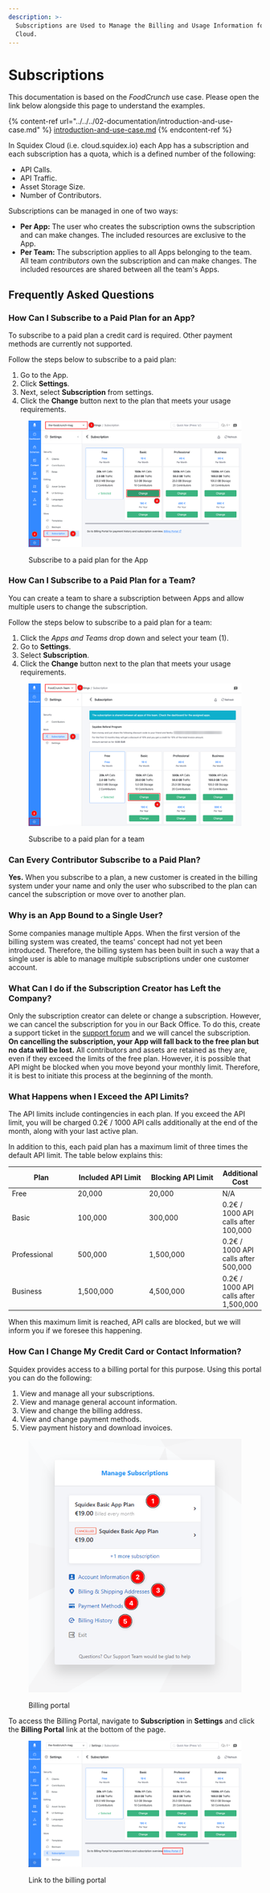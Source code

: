 ```yaml
---
description: >-
  Subscriptions are Used to Manage the Billing and Usage Information for Squidex
  Cloud.
---
```


# Subscriptions

This documentation is based on the _FoodCrunch_ use case. Please open the link below alongside this page to understand the examples.

{% content-ref url="../../../02-documentation/introduction-and-use-case.md" %}
[introduction-and-use-case.md](../../../02-documentation/introduction-and-use-case.md)
{% endcontent-ref %}

In Squidex Cloud (i.e. cloud.squidex.io) each App has a subscription and each subscription has a quota, which is a defined number of the following:

* API Calls.
* API Traffic.
* Asset Storage Size.
* Number of Contributors.

Subscriptions can be managed in one of two ways:

* **Per App:** The user who creates the subscription owns the subscription and can make changes. The included resources are exclusive to the App.
* **Per Team:** The subscription applies to all Apps belonging to the team. All team _contributors_ own the subscription and can make changes. The included resources are shared between all the team's Apps.

## Frequently Asked Questions

### How Can I Subscribe to a Paid Plan for an App?

To subscribe to a paid plan a credit card is required. Other payment methods are currently not supported.

Follow the steps below to subscribe to a paid plan:

1. Go to the App.
2. Click **Settings**.
3. Next, select **Subscription** from settings.
4. Click the **Change** button next to the plan that meets your usage requirements.

<div align="left">

<figure><img src="../../../.gitbook/assets/2023-05-03_20-43.png" alt=""><figcaption><p>Subscribe to a paid plan for the App</p></figcaption></figure>

</div>

### How Can I Subscribe to a Paid Plan for a Team?

You can create a team to share a subscription between Apps and allow multiple users to change the subscription.

Follow the steps below to subscribe to a paid plan for a team:

1. Click the _Apps and Teams_ drop down and select your team (1).
2. Go to **Settings**.
3. Select **Subscription**.
4. Click the **Change** button next to the plan that meets your usage requirements.

<div align="left">

<figure><img src="../../../.gitbook/assets/2023-05-03_20-26.png" alt=""><figcaption><p>Subscribe to a paid plan for a team</p></figcaption></figure>

</div>

### Can Every Contributor Subscribe to a Paid Plan?

**Yes.** When you subscribe to a plan, a new customer is created in the billing system under your name and only the user who subscribed to the plan can cancel the subscription or move over to another plan.

### Why is an App Bound to a Single User?

Some companies manage multiple Apps. When the first version of the billing system was created, the teams' concept had not yet been introduced. Therefore, the billing system has been built in such a way that a single user is able to manage multiple subscriptions under one customer account.

### What Can I do if the Subscription Creator has Left the Company?

Only the subscription creator can delete or change a subscription. However, we can cancel the subscription for you in our Back Office. To do this, create a support ticket in the [support forum](https://support.squidex.io/) and we will cancel the subscription. **On cancelling the subscription, your App will fall back to the free plan but no data will be lost.** All contributors and assets are retained as they are, even if they exceed the limits of the free plan. However, it is possible that API might be blocked when you move beyond your monthly limit. Therefore, it is best to initiate this process at the beginning of the month.

### What Happens when I Exceed the API Limits?

The API limits include contingencies in each plan. If you exceed the API limit, you will be charged 0.2€ / 1000 API calls additionally at the end of the month, along with your last active plan.&#x20;

In addition to this, each paid plan has a maximum limit of three times the default API limit. The table below explains this:

<table><thead><tr><th width="145">Plan</th><th width="173">Included API Limit</th><th width="180">Blocking API Limit</th><th>Additional Cost</th></tr></thead><tbody><tr><td>Free</td><td>20,000</td><td>20,000</td><td>N/A</td></tr><tr><td>Basic</td><td>100,000</td><td>300,000</td><td>0.2€ / 1000 API calls after 100,000</td></tr><tr><td>Professional</td><td>500,000</td><td>1,500,000</td><td>0.2€ / 1000 API calls after 500,000</td></tr><tr><td>Business</td><td>1,500,000</td><td>4,500,000</td><td>0.2€ / 1000 API calls after 1,500,000</td></tr></tbody></table>

When this maximum limit is reached, API calls are blocked, but we will inform you if we foresee this happening.

### How Can I Change My Credit Card or Contact Information?

Squidex provides access to a billing portal for this purpose. Using this portal you can do the following:

1. View and manage all your subscriptions.
2. View and manage general account information.
3. View and change the billing address.
4. View and change payment methods.
5. View payment history and download invoices.

<div align="left">

<figure><img src="../../../.gitbook/assets/2023-05-04_00-06.png" alt=""><figcaption><p>Billing portal</p></figcaption></figure>

</div>

To access the Billing Portal, navigate to **Subscription** in **Settings** and click the **Billing Portal** link at the bottom of the page.

<div align="left">

<figure><img src="../../../.gitbook/assets/2023-05-03_20-56.png" alt=""><figcaption><p>Link to the billing portal</p></figcaption></figure>

</div>
